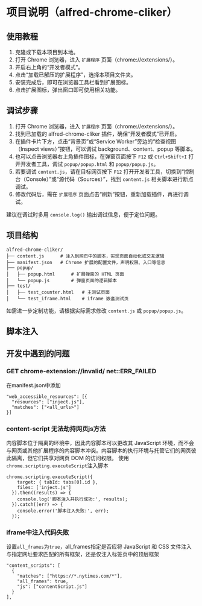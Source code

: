 # 项目说明（alfred-chrome-cliker）

## 使用教程

1. 克隆或下载本项目到本地。
2. 打开 Chrome 浏览器，进入 `扩展程序` 页面（chrome://extensions/）。
3. 开启右上角的“开发者模式”。
4. 点击“加载已解压的扩展程序”，选择本项目文件夹。
5. 安装完成后，即可在浏览器工具栏看到扩展图标。
6. 点击扩展图标，弹出窗口即可使用相关功能。

## 调试步骤

1. 打开 Chrome 浏览器，进入 `扩展程序` 页面（chrome://extensions/）。
2. 找到已加载的 alfred-chrome-cliker 插件，确保“开发者模式”已开启。
3. 在插件卡片下方，点击“背景页”或“Service Worker”旁边的“检查视图（Inspect views）”按钮，可以调试 background、content、popup 等脚本。
4. 也可以点击浏览器右上角插件图标，在弹窗页面按下 `F12` 或 `Ctrl+Shift+I` 打开开发者工具，调试 `popup/popup.html` 和 `popup/popup.js`。
5. 若要调试 `content.js`，请在目标网页按下 `F12` 打开开发者工具，切换到“控制台（Console）”或“源代码（Sources）”，找到 `content.js` 相关脚本进行断点调试。
6. 修改代码后，需在 `扩展程序` 页面点击“刷新”按钮，重新加载插件，再进行调试。

建议在调试时多用 `console.log()` 输出调试信息，便于定位问题。

## 项目结构

```
alfred-chrome-cliker/
├── content.js      # 注入到网页中的脚本，实现页面自动化或交互逻辑
├── manifest.json   # Chrome 扩展的配置文件，声明权限、入口等信息
├── popup/
│   ├── popup.html      # 扩展弹窗的 HTML 页面
│   └── popup.js        # 弹窗页面的逻辑脚本
├── test/
│   ├── test_counter.html   # 主测试页面
│   └── test_iframe.html    # iframe 嵌套测试页
```

如需进一步定制功能，请根据实际需求修改 `content.js` 或 `popup/popup.js`。

## 脚本注入


## 开发中遇到的问题
### GET chrome-extension://invalid/ net::ERR_FAILED
在manifest.json中添加
```
"web_accessible_resources": [{
  "resources": ["inject.js"],
  "matches": ["<all_urls>"]
}]
```

### content-script 无法劫持网页js方法
内容脚本位于隔离的环境中，因此内容脚本可以更改其 JavaScript 环境，而不会与网页或其他扩展程序的内容脚本冲突。内容脚本的执行环境与托管它们的网页彼此隔离，但它们共享对网页 DOM 的访问权限。
使用`chrome.scripting.executeScript`注入脚本
```
chrome.scripting.executeScript({
    target: { tabId: tabs[0].id },
    files: ['inject.js']
  }).then((results) => {
    console.log('脚本注入并执行成功:', results);
  }).catch((err) => {
    console.error('脚本注入失败:', err);
  });
```

### iframe中注入代码失败
设置`all_frames`为`true`，all_frames指定是否应将 JavaScript 和 CSS 文件注入与指定网址要求匹配的所有框架，还是仅注入标签页中的顶层框架
```
"content_scripts": [
  {
    "matches": ["https://*.nytimes.com/*"],
    "all_frames": true,
    "js": ["contentScript.js"]
  }
],
```

